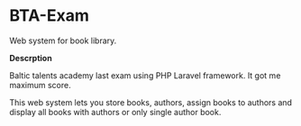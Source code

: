 # BTA-Exam
Web system for book library.

<b>Descrption</b>

Baltic talents academy last exam using PHP Laravel framework. It got me maximum score.

This web system lets you store books, authors, assign books to authors and display all books with authors or only single author book. 